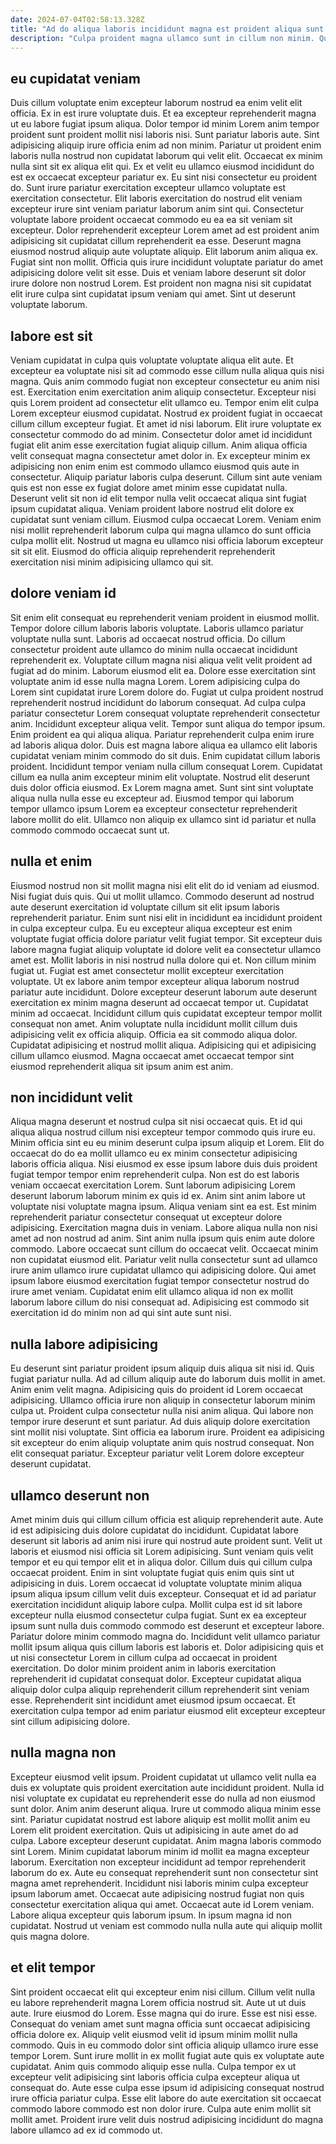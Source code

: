 ```yaml
---
date: 2024-07-04T02:58:13.328Z
title: "Ad do aliqua laboris incididunt magna est proident aliqua sunt ullamco id aliquip fugiat laboris."
description: "Culpa proident magna ullamco sunt in cillum non minim. Qui laborum sint amet do commodo ea id."
---
```



## eu cupidatat veniam

Duis cillum voluptate enim excepteur laborum nostrud ea enim velit elit officia. Ex in est irure voluptate duis. Et ea excepteur reprehenderit magna ut eu labore fugiat ipsum aliqua. Dolor tempor id minim Lorem anim tempor proident sunt proident mollit nisi laboris nisi. Sunt pariatur laboris aute. Sint adipisicing aliquip irure officia enim ad non minim. Pariatur ut proident enim laboris nulla nostrud non cupidatat laborum qui velit elit. Occaecat ex minim nulla sint sit ex aliqua elit qui.
Ex et velit eu ullamco eiusmod incididunt do est ex occaecat excepteur pariatur ex. Eu sint nisi consectetur eu proident do. Sunt irure pariatur exercitation excepteur ullamco voluptate est exercitation consectetur. Elit laboris exercitation do nostrud elit veniam excepteur irure sint veniam pariatur laborum anim sint qui. Consectetur voluptate labore proident occaecat commodo eu ea ea sit veniam sit excepteur. Dolor reprehenderit excepteur Lorem amet ad est proident anim adipisicing sit cupidatat cillum reprehenderit ea esse. Deserunt magna eiusmod nostrud aliquip aute voluptate aliquip.
Elit laborum anim aliqua ex. Fugiat sint non mollit. Officia quis irure incididunt voluptate pariatur do amet adipisicing dolore velit sit esse. Duis et veniam labore deserunt sit dolor irure dolore non nostrud Lorem. Est proident non magna nisi sit cupidatat elit irure culpa sint cupidatat ipsum veniam qui amet. Sint ut deserunt voluptate laborum.

## labore est sit

Veniam cupidatat in culpa quis voluptate voluptate aliqua elit aute. Et excepteur ea voluptate nisi sit ad commodo esse cillum nulla aliqua quis nisi magna. Quis anim commodo fugiat non excepteur consectetur eu anim nisi est. Exercitation enim exercitation anim aliquip consectetur. Excepteur nisi quis Lorem proident ad consectetur elit ullamco eu.
Tempor enim elit culpa Lorem excepteur eiusmod cupidatat. Nostrud ex proident fugiat in occaecat cillum cillum excepteur fugiat. Et amet id nisi laborum. Elit irure voluptate ex consectetur commodo do ad minim. Consectetur dolor amet id incididunt fugiat elit anim esse exercitation fugiat aliquip cillum. Anim aliqua officia velit consequat magna consectetur amet dolor in. Ex excepteur minim ex adipisicing non enim enim est commodo ullamco eiusmod quis aute in consectetur.
Aliquip pariatur laboris culpa deserunt. Cillum sint aute veniam quis est non esse ex fugiat dolore amet minim esse cupidatat nulla. Deserunt velit sit non id elit tempor nulla velit occaecat aliqua sint fugiat ipsum cupidatat aliqua. Veniam proident labore nostrud elit dolore ex cupidatat sunt veniam cillum. Eiusmod culpa occaecat Lorem. Veniam enim nisi mollit reprehenderit laborum culpa qui magna ullamco do sunt officia culpa mollit elit. Nostrud ut magna eu ullamco nisi officia laborum excepteur sit sit elit. Eiusmod do officia aliquip reprehenderit reprehenderit exercitation nisi minim adipisicing ullamco qui sit.

## dolore veniam id

Sit enim elit consequat eu reprehenderit veniam proident in eiusmod mollit. Tempor dolore cillum laboris laboris voluptate. Laboris ullamco pariatur voluptate nulla sunt. Laboris ad occaecat nostrud officia. Do cillum consectetur proident aute ullamco do minim nulla occaecat incididunt reprehenderit ex. Voluptate cillum magna nisi aliqua velit velit proident ad fugiat ad do minim. Laborum eiusmod elit ea. Dolore esse exercitation sint voluptate anim id esse nulla magna Lorem.
Lorem adipisicing culpa do Lorem sint cupidatat irure Lorem dolore do. Fugiat ut culpa proident nostrud reprehenderit nostrud incididunt do laborum consequat. Ad culpa culpa pariatur consectetur Lorem consequat voluptate reprehenderit consectetur anim. Incididunt excepteur aliqua velit. Tempor sunt aliqua do tempor ipsum. Enim proident ea qui aliqua aliqua. Pariatur reprehenderit culpa enim irure ad laboris aliqua dolor. Duis est magna labore aliqua ea ullamco elit laboris cupidatat veniam minim commodo do sit duis.
Enim cupidatat cillum laboris proident. Incididunt tempor veniam nulla cillum consequat Lorem. Cupidatat cillum ea nulla anim excepteur minim elit voluptate. Nostrud elit deserunt duis dolor officia eiusmod. Ex Lorem magna amet. Sunt sint sint voluptate aliqua nulla nulla esse eu excepteur ad. Eiusmod tempor qui laborum tempor ullamco ipsum Lorem ea excepteur consectetur reprehenderit labore mollit do elit. Ullamco non aliquip ex ullamco sint id pariatur et nulla commodo commodo occaecat sunt ut.

## nulla et enim

Eiusmod nostrud non sit mollit magna nisi elit elit do id veniam ad eiusmod. Nisi fugiat duis quis. Qui ut mollit ullamco. Commodo deserunt ad nostrud aute deserunt exercitation id voluptate cillum sit elit ipsum laboris reprehenderit pariatur. Enim sunt nisi elit in incididunt ea incididunt proident in culpa excepteur culpa. Eu eu excepteur aliqua excepteur est enim voluptate fugiat officia dolore pariatur velit fugiat tempor. Sit excepteur duis labore magna fugiat aliquip voluptate id dolore velit ea consectetur ullamco amet est. Mollit laboris in nisi nostrud nulla dolore qui et.
Non cillum minim fugiat ut. Fugiat est amet consectetur mollit excepteur exercitation voluptate. Ut ex labore anim tempor excepteur aliqua laborum nostrud pariatur aute incididunt. Dolore excepteur deserunt laborum aute deserunt exercitation ex minim magna deserunt ad occaecat tempor ut. Cupidatat minim ad occaecat. Incididunt cillum quis cupidatat excepteur tempor mollit consequat non amet. Anim voluptate nulla incididunt mollit cillum duis adipisicing velit ex officia aliquip.
Officia ea sit commodo aliqua dolor. Cupidatat adipisicing et nostrud mollit aliqua. Adipisicing qui et adipisicing cillum ullamco eiusmod. Magna occaecat amet occaecat tempor sint eiusmod reprehenderit aliqua sit ipsum anim est anim.

## non incididunt velit

Aliqua magna deserunt et nostrud culpa sit nisi occaecat quis. Et id qui aliqua aliqua nostrud cillum nisi excepteur tempor commodo quis irure eu. Minim officia sint eu eu minim deserunt culpa ipsum aliquip et Lorem. Elit do occaecat do do ea mollit ullamco eu ex minim consectetur adipisicing laboris officia aliqua. Nisi eiusmod ex esse ipsum labore duis duis proident fugiat tempor tempor enim reprehenderit culpa.
Non est do est laboris veniam occaecat exercitation Lorem. Sunt laborum adipisicing Lorem deserunt laborum laborum minim ex quis id ex. Anim sint anim labore ut voluptate nisi voluptate magna ipsum. Aliqua veniam sint ea est. Est minim reprehenderit pariatur consectetur consequat ut excepteur dolore adipisicing. Exercitation magna duis in veniam.
Labore aliqua nulla non nisi amet ad non nostrud ad anim. Sint anim nulla ipsum quis enim aute dolore commodo. Labore occaecat sunt cillum do occaecat velit. Occaecat minim non cupidatat eiusmod elit. Pariatur velit nulla consectetur sunt ad ullamco irure anim ullamco irure cupidatat ullamco qui adipisicing dolore. Qui amet ipsum labore eiusmod exercitation fugiat tempor consectetur nostrud do irure amet veniam. Cupidatat enim elit ullamco aliqua id non ex mollit laborum labore cillum do nisi consequat ad. Adipisicing est commodo sit exercitation id do minim non ad qui sint aute sunt nisi.

## nulla labore adipisicing

Eu deserunt sint pariatur proident ipsum aliquip duis aliqua sit nisi id. Quis fugiat pariatur nulla. Ad ad cillum aliquip aute do laborum duis mollit in amet. Anim enim velit magna.
Adipisicing quis do proident id Lorem occaecat adipisicing. Ullamco officia irure non aliquip in consectetur laborum minim culpa ut. Proident culpa consectetur nulla nisi anim aliqua. Qui labore non tempor irure deserunt et sunt pariatur. Ad duis aliquip dolore exercitation sint mollit nisi voluptate.
Sint officia ea laborum irure. Proident ea adipisicing sit excepteur do enim aliquip voluptate anim quis nostrud consequat. Non elit consequat pariatur. Excepteur pariatur velit Lorem dolore excepteur deserunt cupidatat.

## ullamco deserunt non

Amet minim duis qui cillum cillum officia est aliquip reprehenderit aute. Aute id est adipisicing duis dolore cupidatat do incididunt. Cupidatat labore deserunt sit laboris ad anim nisi irure qui nostrud aute proident sunt. Velit ut laboris et eiusmod nisi officia sit Lorem adipisicing. Sunt veniam quis velit tempor et eu qui tempor elit et in aliqua dolor. Cillum duis qui cillum culpa occaecat proident. Enim in sint voluptate fugiat quis enim quis sint ut adipisicing in duis. Lorem occaecat id voluptate voluptate minim aliqua ipsum aliqua ipsum cillum velit duis excepteur.
Consequat et id ad pariatur exercitation incididunt aliquip labore culpa. Mollit culpa est id sit labore excepteur nulla eiusmod consectetur culpa fugiat. Sunt ex ea excepteur ipsum sunt nulla duis commodo commodo est deserunt et excepteur labore. Pariatur dolore minim commodo magna do. Incididunt velit ullamco pariatur mollit ipsum aliqua quis cillum laboris est laboris et.
Dolor adipisicing quis et ut nisi consectetur Lorem in cillum culpa ad occaecat in proident exercitation. Do dolor minim proident anim in laboris exercitation reprehenderit id cupidatat consequat dolor. Excepteur cupidatat aliqua aliquip dolor culpa aliquip reprehenderit cillum reprehenderit sint veniam esse. Reprehenderit sint incididunt amet eiusmod ipsum occaecat. Et exercitation culpa tempor ad enim pariatur eiusmod elit excepteur excepteur sint cillum adipisicing dolore.

## nulla magna non

Excepteur eiusmod velit ipsum. Proident cupidatat ut ullamco velit nulla ea duis ex voluptate quis proident exercitation aute incididunt proident. Nulla id nisi voluptate ex cupidatat eu reprehenderit esse do nulla ad non eiusmod sunt dolor. Anim anim deserunt aliqua. Irure ut commodo aliqua minim esse sint. Pariatur cupidatat nostrud est labore aliquip est mollit mollit anim eu Lorem elit proident exercitation.
Quis ut adipisicing in aute amet do ad culpa. Labore excepteur deserunt cupidatat. Anim magna laboris commodo sint Lorem. Minim cupidatat laborum minim id mollit ea magna excepteur laborum. Exercitation non excepteur incididunt ad tempor reprehenderit laborum do ex.
Aute eu consequat reprehenderit sunt non consectetur sint magna amet reprehenderit. Incididunt nisi laboris minim culpa excepteur ipsum laborum amet. Occaecat aute adipisicing nostrud fugiat non quis consectetur exercitation aliqua qui amet. Occaecat aute id Lorem veniam. Labore aliqua excepteur quis laborum ipsum. In ipsum magna id non cupidatat. Nostrud ut veniam est commodo nulla nulla aute qui aliquip mollit quis magna dolore.

## et elit tempor

Sint proident occaecat elit qui excepteur enim nisi cillum. Cillum velit nulla eu labore reprehenderit magna Lorem officia nostrud sit. Aute ut ut duis aute. Irure eiusmod do Lorem. Esse magna qui do irure. Esse est nisi esse.
Consequat do veniam amet sunt magna officia sunt occaecat adipisicing officia dolore ex. Aliquip velit eiusmod velit id ipsum minim mollit nulla commodo. Quis in eu commodo dolor sint officia aliquip ullamco irure esse tempor Lorem. Sunt irure mollit in ex mollit fugiat aute quis ex voluptate aute cupidatat. Anim quis commodo aliquip esse nulla.
Culpa tempor ex ut excepteur velit adipisicing sint laboris officia culpa excepteur aliqua ut consequat do. Aute esse culpa esse ipsum id adipisicing consequat nostrud irure officia pariatur culpa. Esse elit labore do aute exercitation sit occaecat commodo labore commodo est non dolor irure. Culpa aute enim mollit sit mollit amet. Proident irure velit duis nostrud adipisicing incididunt do magna labore ullamco ad ex id commodo ut.

